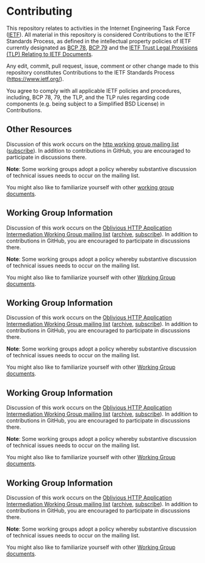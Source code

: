 # Contributing

This repository relates to activities in the Internet Engineering Task Force
([IETF](https://www.ietf.org/)). All material in this repository is considered
Contributions to the IETF Standards Process, as defined in the intellectual
property policies of IETF currently designated as
[BCP 78](https://www.rfc-editor.org/info/bcp78),
[BCP 79](https://www.rfc-editor.org/info/bcp79) and the
[IETF Trust Legal Provisions (TLP) Relating to IETF Documents](http://trustee.ietf.org/trust-legal-provisions.html).

Any edit, commit, pull request, issue, comment or other change made to this
repository constitutes Contributions to the IETF Standards Process
(https://www.ietf.org/).

You agree to comply with all applicable IETF policies and procedures, including,
BCP 78, 79, the TLP, and the TLP rules regarding code components (e.g. being
subject to a Simplified BSD License) in Contributions.


## Other Resources

Discussion of this work occurs on the
[http working group mailing list](https://mailarchive.ietf.org/arch/browse/http/)
([subscribe](https://www.ietf.org/mailman/listinfo/http)).  In addition to
contributions in GitHub, you are encouraged to participate in discussions there.

**Note**: Some working groups adopt a policy whereby substantive discussion of
technical issues needs to occur on the mailing list.

You might also like to familiarize yourself with other
[working group documents](https://datatracker.ietf.org/wg/http/documents/).

## Working Group Information

Discussion of this work occurs on the [Oblivious HTTP Application Intermediation
Working Group mailing list](mailto:ohai@ietf.org)
([archive](https://mailarchive.ietf.org/arch/browse/ohai/),
[subscribe](https://www.ietf.org/mailman/listinfo/ohai)).
In addition to contributions in GitHub, you are encouraged to participate in
discussions there.

**Note**: Some working groups adopt a policy whereby substantive discussion of
technical issues needs to occur on the mailing list.

You might also like to familiarize yourself with other
[Working Group documents](https://datatracker.ietf.org/wg/ohai/documents/).

## Working Group Information

Discussion of this work occurs on the [Oblivious HTTP Application Intermediation
Working Group mailing list](mailto:ohai@ietf.org)
([archive](https://mailarchive.ietf.org/arch/browse/ohai/),
[subscribe](https://www.ietf.org/mailman/listinfo/ohai)).
In addition to contributions in GitHub, you are encouraged to participate in
discussions there.

**Note**: Some working groups adopt a policy whereby substantive discussion of
technical issues needs to occur on the mailing list.

You might also like to familiarize yourself with other
[Working Group documents](https://datatracker.ietf.org/wg/ohai/documents/).

## Working Group Information

Discussion of this work occurs on the [Oblivious HTTP Application Intermediation
Working Group mailing list](mailto:ohai@ietf.org)
([archive](https://mailarchive.ietf.org/arch/browse/ohai/),
[subscribe](https://www.ietf.org/mailman/listinfo/ohai)).
In addition to contributions in GitHub, you are encouraged to participate in
discussions there.

**Note**: Some working groups adopt a policy whereby substantive discussion of
technical issues needs to occur on the mailing list.

You might also like to familiarize yourself with other
[Working Group documents](https://datatracker.ietf.org/wg/ohai/documents/).

## Working Group Information

Discussion of this work occurs on the [Oblivious HTTP Application Intermediation
Working Group mailing list](mailto:ohai@ietf.org)
([archive](https://mailarchive.ietf.org/arch/browse/ohai/),
[subscribe](https://www.ietf.org/mailman/listinfo/ohai)).
In addition to contributions in GitHub, you are encouraged to participate in
discussions there.

**Note**: Some working groups adopt a policy whereby substantive discussion of
technical issues needs to occur on the mailing list.

You might also like to familiarize yourself with other
[Working Group documents](https://datatracker.ietf.org/wg/ohai/documents/).
